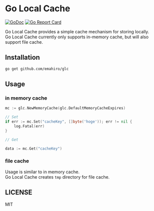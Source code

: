 # Go Local Cache

[![GoDoc](https://godoc.org/github.com/emahiro/glc?status.svg)](https://godoc.org/github.com/emahiro/glc)
[![Go Report Card](https://goreportcard.com/badge/github.com/emahiro/glc)](https://goreportcard.com/report/github.com/emahiro/glc)

Go Local Cache provides a simple cache mechanism for storing locally.  
Go Local Cache currently only supports in-memory cache, but will also support file cache.

## Installation

```sh
go get github.com/emahiro/glc
```

## Usage

### in memory cache

```go
mc := glc.NewMemoryCache(glc.DefaultMemoryCacheExpires)

// Set
if err := mc.Set("cacheKey", []byte('hoge')); err != nil {
    log.Fatal(err)
}

// Get

data := mc.Get("cacheKey")
```

### file cache

Usage is similar to in memory cache.  
Go Local Cache creates `tmp` directory for file cache.

## LICENSE

MIT
